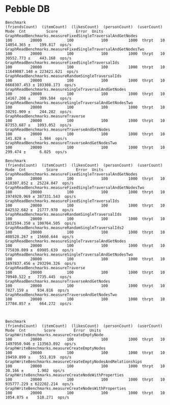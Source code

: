 # Pebble DB

    Benchmark                                                      (friendsCount)  (itemCount)  (likesCount)  (personCount)  (userCount)   Mode  Cnt         Score        Error  Units
    GraphReadBenchmarks.measureFixedSingleTraversalAndGetNodes                100        20000           100            100         1000  thrpt   10     14054.365 ±    199.817  ops/s
    GraphReadBenchmarks.measureFixedSingleTraversalAndGetNodesTwo             100        20000           100            100         1000  thrpt   10     30552.773 ±    443.168  ops/s
    GraphReadBenchmarks.measureFixedSingleTraversalIds                        100        20000           100            100         1000  thrpt   10  11649087.148 ± 223421.621  ops/s
    GraphReadBenchmarks.measureRandomSingleTraversalIds                       100        20000           100            100         1000  thrpt   10   6668307.453 ± 103308.173  ops/s
    GraphReadBenchmarks.measureSingleTraversalAndGetNodes                     100        20000           100            100         1000  thrpt   10     14167.208 ±    309.504  ops/s
    GraphReadBenchmarks.measureSingleTraversalAndGetNodesTwo                  100        20000           100            100         1000  thrpt   10     30291.909 ±    244.282  ops/s
    GraphReadBenchmarks.measureTraverse                                       100        20000           100            100         1000  thrpt   10     87353.687 ±   1093.052  ops/s
    GraphReadBenchmarks.measureTraverseAndGetNodes                            100        20000           100            100         1000  thrpt   10       141.828 ±      1.984  ops/s
    GraphReadBenchmarks.measureTraverseAndGetNodesTwo                         100        20000           100            100         1000  thrpt   10       299.474 ±      6.025  ops/s
        
    Benchmark                                                      (friendsCount)  (itemCount)  (likesCount)  (personCount)  (userCount)   Mode  Cnt         Score        Error  Units
    GraphReadBenchmarks.measureFixedSingleTraversalAndGetNodes                100        20000           100            100         1000  thrpt   10   418307.852 ±  25224.047  ops/s
    GraphReadBenchmarks.measureFixedSingleTraversalAndGetNodesTwo             100        20000           100            100         1000  thrpt   10  1974920.969 ± 387331.543  ops/s
    GraphReadBenchmarks.measureFixedSingleTraversalIds                        100        20000           100            100         1000  thrpt   10   842532.682 ±  21777.970  ops/s
    GraphReadBenchmarks.measureRandomSingleTraversalIds                       100        20000           100            100         1000  thrpt   10  1832594.350 ± 100764.505  ops/s
    GraphReadBenchmarks.measureRandomSingleTraversalIds2                      100        20000           100            100         1000  thrpt   10   408528.267 ±  15660.644  ops/s
    GraphReadBenchmarks.measureSingleTraversalAndGetNodes                     100        20000           100            100         1000  thrpt   10   775830.809 ±  69985.639  ops/s
    GraphReadBenchmarks.measureSingleTraversalAndGetNodesTwo                  100        20000           100            100         1000  thrpt   10  1697837.456 ± 293294.326  ops/s
    GraphReadBenchmarks.measureTraverse                                       100        20000           100            100         1000  thrpt   10    70940.522 ±   7735.445  ops/s
    GraphReadBenchmarks.measureTraverseAndGetNodes                            100        20000           100            100         1000  thrpt   10     7827.159 ±    934.816  ops/s
    GraphReadBenchmarks.measureTraverseAndGetNodesTwo                         100        20000           100            100         1000  thrpt   10    17784.857 ±    664.272  ops/s

        
        
    Benchmark                                                     (friendsCount)  (itemCount)  (likesCount)  (personCount)  (userCount)   Mode  Cnt        Score        Error  Units
    GraphWriteBenchmarks.measureCreateEmptyNode                              100        20000           100            100         1000  thrpt   10  1497050.946 ± 113563.892  ops/s
    GraphWriteBenchmarks.measureCreateEmptyNodes                             100        20000           100            100         1000  thrpt   10    19459.899 ±    551.819  ops/s
    GraphWriteBenchmarks.measureCreateEmptyNodesAndRelationships             100        20000           100            100         1000  thrpt   10       30.166 ±      1.902  ops/s
    GraphWriteBenchmarks.measureCreateNodeWithProperties                     100        20000           100            100         1000  thrpt   10   935777.229 ± 622202.214  ops/s
    GraphWriteBenchmarks.measureCreateNodesWithProperties                    100        20000           100            100         1000  thrpt   10     1054.875 ±    518.271  ops/s
